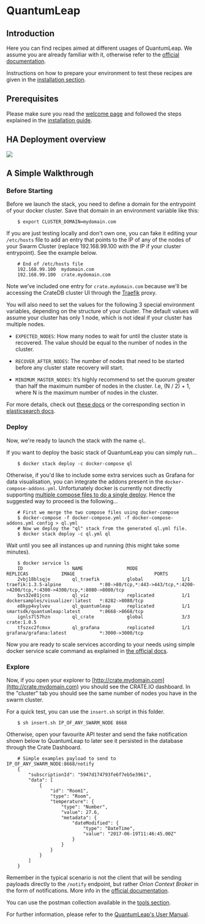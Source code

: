 # QuantumLeap

## Introduction

Here you can find recipes aimed at different usages of QuantumLeap. We assume
you are already familiar with it, otherwise refer to the
[official documentation](https://smartsdk.github.io/ngsi-timeseries-api/).

Instructions on how to prepare your environment to test these recipes are given
in the [installation section](../../installation.md).

## Prerequisites

Please make sure you read the [welcome page](../../index.md) and followed the steps explained in the [installation guide](../../installation.md).

## HA Deployment overview

<img src='http://g.gravizo.com/g?
  digraph G {
      rankdir=LR;
      	compound=true;
      	node [shape="record" style="filled"];
      	splines=line;
      	Client [fillcolor="aliceblue"];
      	subgraph cluster {
      		label="3-Nodes Docker Swarm Cluster";
      		"Traefik" [fillcolor="aliceblue"];
      		"Swarm LB" [fillcolor="aliceblue"];
      		subgraph cluster_0 {
      			label="QuantumLeap";
                QL2 [fillcolor="aliceblue"];
                QL1 [fillcolor="aliceblue"];
                QL3 [fillcolor="aliceblue"];
      		}
      		subgraph cluster_1 {
      			label="CrateDB stack";
      			Crate1 [fillcolor="aliceblue"];
      			Crate2 [fillcolor="aliceblue"];
      			Crate3 [fillcolor="aliceblue"];
      		}
      		subgraph cluster_2 {
      			label="Grafana";
      			Grafana1 [fillcolor="aliceblue"];
      		}
      	}
      	Client -> "Swarm LB" [label="8668",lhead=cluster_0];
      	Client -> "Traefik" [label="4200",lhead=cluster_0];
      	Client -> "Grafana1" [label="3000",lhead=cluster_0];
      	"Swarm LB" -> {QL1,QL2,QL3};
      	Traefik -> Crate1 [lhead=cluster_1];
        Grafana1 -> Crate1 [lhead=cluster_1];
      	QL1 -> Crate1 [lhead=cluster_1];
      	QL2 -> Crate1 [lhead=cluster_1];
      	QL3 -> Crate1 [lhead=cluster_1];
      	Crate1 -> {Crate2, Crate3} [dir="both"];
        Crate2 -> {Crate3} [dir="both"];
  }
'>


## A Simple Walkthrough

### Before Starting

Before we launch the stack, you need to define a domain for the entrypoint
of your docker cluster. Save that domain in an environment variable like this:

```
    $ export CLUSTER_DOMAIN=mydomain.com
```

If you are just testing locally and don't own one, you can fake it editing your
`/etc/hosts` file to add an entry that points to the IP of any of the nodes of
your Swarm Cluster (replace 192.168.99.100 with the IP if your cluster
entrypoint). See the example below.

```
    # End of /etc/hosts file
    192.168.99.100  mydomain.com
    192.168.99.100  crate.mydomain.com
```

Note we've included one entry for `crate.mydomain.com` because we'll be
accessing the CrateDB cluster UI through the [Traefik](https://traefik.io)
proxy.

You will also need to set the values for the following 3 special environment
variables, depending on the structure of your cluster. The default values will
assume your cluster has only 1 node, which is not ideal if your cluster has
multiple nodes.

- `EXPECTED_NODES`: How many nodes to wait for until the cluster state is
  recovered. The value should be equal to the number of nodes in the cluster.

- `RECOVER_AFTER_NODES`: The number of nodes that need to be started before any
  cluster state recovery will start.

- `MINIMUM_MASTER_NODES`: It’s highly recommend to set the quorum greater than
  half the maximum number of nodes in the cluster. I.e, (N / 2) + 1, where N is
  the maximum number of nodes in the cluster.

For more details, check out
[these docs](https://crate.io/docs/crate/guide/en/latest/scale/multi_node_setup.html#id10)
or the corresponding section in
[elasticsearch docs](https://www.elastic.co/guide/en/elasticsearch/reference/current/modules-gateway.html).

### Deploy

Now, we're ready to launch the stack with the name `ql`.

If you want to deploy the basic stack of QuantumLeap you can simply run...

```
    $ docker stack deploy -c docker-compose ql
```

Otherwise, if you'd like to include some extra services such as Grafana for data
visualisation, you can integrate the addons present in the
`docker-compose-addons.yml`. Unfortunately docker is currently not directly
supporting
[multiple compose files to do a single deploy](https://github.com/moby/moby/issues/30127).
Hence the suggested way to proceed is the following...

```
    # First we merge the two compose files using docker-compose
    $ docker-compose -f docker-compose.yml -f docker-compose-addons.yml config > ql.yml
    # Now we deploy the "ql" stack from the generated ql.yml file.
    $ docker stack deploy -c ql.yml ql
```

Wait until you see all instances up and running (this might take some minutes).

```
    $ docker service ls
    ID                  NAME                MODE                REPLICAS            IMAGE                             PORTS
    2vbj18blsqje        ql_traefik          global              1/1                 traefik:1.3.5-alpine              *:80->80/tcp,*:443->443/tcp,*:4200->4200/tcp,*:4300->4300/tcp,*:8080->8080/tcp
    bvs32e81jcns        ql_viz              replicated          1/1                 dockersamples/visualizer:latest   *:8282->8080/tcp
    e8kyp4vylvev        ql_quantumleap      replicated          1/1                 smartsdk/quantumleap:latest       *:8668->8668/tcp
    ignls7l57hzn        ql_crate            global              3/3                 crate:1.0.5                       
    tfszxc2fcmxx        ql_grafana          replicated          1/1                 grafana/grafana:latest            *:3000->3000/tcp
```

Now you are ready to scale services according to your needs using simple docker
service scale command as explained in
[the official docs](https://docs.docker.com/engine/swarm/swarm-tutorial/scale-service/).

### Explore

Now, if you open your explorer to
[http://crate.mydomain.com](http://crate.mydomain.com) you should see the
CRATE.IO dashboard. In the "cluster" tab you should see the same number of nodes
you have in the swarm cluster.

For a quick test, you can use the `insert.sh` script in this folder.

```
    $ sh insert.sh IP_OF_ANY_SWARM_NODE 8668
```

Otherwise, open your favourite API tester and send the fake notification shown
below to QuantumLeap to later see it persisted in the database through the Crate
Dashboard.

```
    # Simple examples payload to send to IP_OF_ANY_SWARM_NODE:8668/notify
    {
        "subscriptionId": "5947d174793fe6f7eb5e3961",
        "data": [
            {
                "id": "Room1",
                "type": "Room",
                "temperature": {
                    "type": "Number",
                    "value": 27.6,
                    "metadata": {
                        "dateModified": {
                            "type": "DateTime",
                            "value": "2017-06-19T11:46:45.00Z"
                        }
                    }
                }
            }
        ]
    }
```

Remember in the typical scenario is not the client that will be sending payloads
directly to the `/notify` endpoint, but rather *Orion Context Broker* in the
form of notifications. More info in the
[official documentation](https://smartsdk.github.io/ngsi-timeseries-api/).

You can use the postman collection available in the
[tools section](../../tools/readme.md).

For further information, please refer to the
[QuantumLeap's User Manual](https://smartsdk.github.io/ngsi-timeseries-api/).
